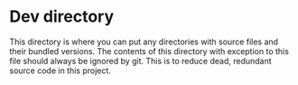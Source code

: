 # Dev directory

This directory is where you can put any directories with source files and their bundled versions. 
The contents of this directory with exception to this file should always be ignored by git.
This is to reduce dead, redundant source code in this project.